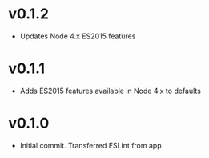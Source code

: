 # v0.1.2
- Updates Node 4.x ES2015 features

# v0.1.1
- Adds ES2015 features available in Node 4.x to defaults

# v0.1.0
- Initial commit. Transferred ESLint from app
